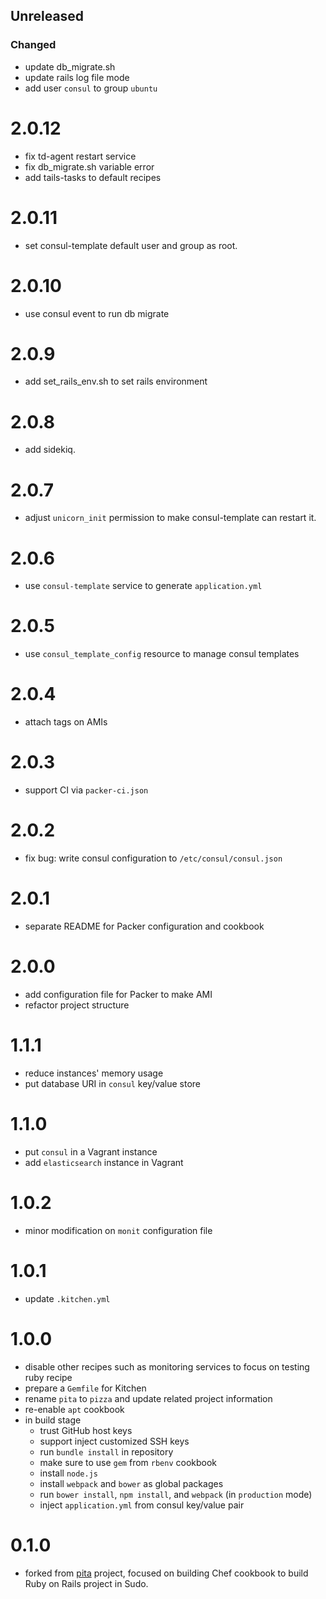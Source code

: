 ## Unreleased
### Changed
* update db_migrate.sh
* update rails log file mode
* add user `consul`  to group `ubuntu`

# 2.0.12
* fix td-agent restart service
* fix db_migrate.sh variable error
* add tails-tasks to default recipes

# 2.0.11

* set consul-template default user and group as root.

# 2.0.10

* use consul event to run db migrate

# 2.0.9

* add set_rails_env.sh to set rails environment

# 2.0.8

* add sidekiq.

# 2.0.7

* adjust `unicorn_init` permission to make consul-template can restart it.

# 2.0.6

* use `consul-template` service to generate `application.yml`

# 2.0.5

* use `consul_template_config` resource to manage consul templates

# 2.0.4

* attach tags on AMIs

# 2.0.3

* support CI via `packer-ci.json`

# 2.0.2

* fix bug: write consul configuration to `/etc/consul/consul.json`

# 2.0.1

* separate README for Packer configuration and cookbook

# 2.0.0

* add configuration file for Packer to make AMI
* refactor project structure

# 1.1.1

* reduce instances' memory usage
* put database URI in `consul` key/value store

# 1.1.0

* put `consul` in a Vagrant instance
* add `elasticsearch` instance in Vagrant

# 1.0.2

* minor modification on `monit` configuration file

# 1.0.1

* update `.kitchen.yml`

# 1.0.0

* disable other recipes such as monitoring services to focus on testing ruby recipe
* prepare a `Gemfile` for Kitchen
* rename `pita` to `pizza` and update related project information
* re-enable `apt` cookbook
* in build stage
    * trust GitHub host keys
    * support inject customized SSH keys
    * run `bundle install` in repository
    * make sure to use `gem` from `rbenv` cookbook
    * install `node.js`
    * install `webpack` and `bower` as global packages
    * run `bower install`, `npm install`, and `webpack` (in `production` mode)
    * inject `application.yml` from consul key/value pair

# 0.1.0

* forked from [pita](https://github.com/sudo-recruit/pita) project, focused on building Chef cookbook to build Ruby on Rails project in Sudo.
